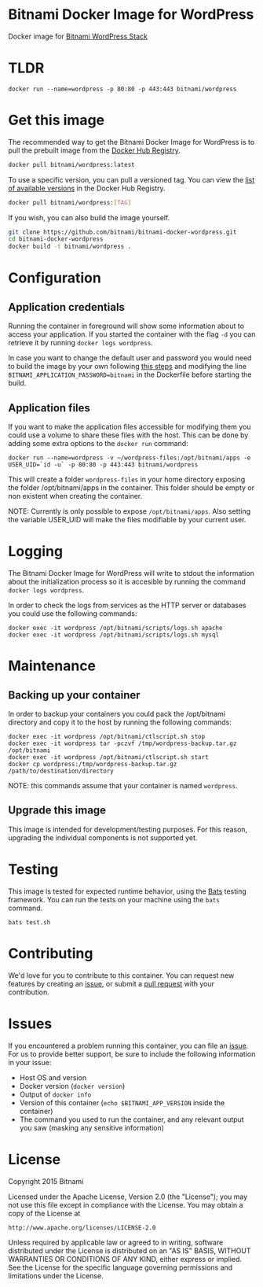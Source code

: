 # Bitnami Docker Image for WordPress
Docker image for [Bitnami WordPress Stack](https://bitnami.com/stack/wordpress)

# TLDR
```
docker run --name=wordpress -p 80:80 -p 443:443 bitnami/wordpress
```

# Get this image

The recommended way to get the Bitnami Docker Image for WordPress is to pull the prebuilt image from the [Docker Hub Registry](https://hub.docker.com/r/bitnami/wordpress).

```bash
docker pull bitnami/wordpress:latest
```

To use a specific version, you can pull a versioned tag. You can view the
[list of available versions](https://hub.docker.com/r/bitnami/wordpress/tags/)
in the Docker Hub Registry.

```bash
docker pull bitnami/wordpress:[TAG]
```

If you wish, you can also build the image yourself.

```bash
git clone https://github.com/bitnami/bitnami-docker-wordpress.git
cd bitnami-docker-wordpress
docker build -t bitnami/wordpress .
```

# Configuration

## Application credentials

Running the container in foreground will show some information about to access your application. If you started the
container with the flag `-d` you can retrieve it by running `docker logs wordpress`.

In case you want to change the default user and password you would need to build the image by your own following [this steps](#get-this-image)
and modifying the line `BITNAMI_APPLICATION_PASSWORD=bitnami` in the Dockerfile before starting the build.

## Application files

If you want to make the application files accessible for modifying them you could use a volume to share these files with the host. This can be done by adding some extra options to the `docker run` command:

```
docker run --name=wordpress -v ~/wordpress-files:/opt/bitnami/apps -e USER_UID=`id -u` -p 80:80 -p 443:443 bitnami/wordpress
```
This will create a folder `wordpress-files` in your home directory exposing the folder /opt/bitnami/apps in the container. This folder should be empty or non existent when creating the container.

NOTE: Currently is only possible to expose `/opt/bitnami/apps`. Also setting the variable USER_UID will make the files modifiable by your current user.

# Logging

The Bitnami Docker Image for WordPress will write to stdout the information about the initialization process so it is accesible by running the command `docker logs wordpress`.

In order to check the logs from services as the HTTP server or databases you could use the following commands:

```
docker exec -it wordpress /opt/bitnami/scripts/logs.sh apache
docker exec -it wordpress /opt/bitnami/scripts/logs.sh mysql
```

# Maintenance

## Backing up your container

In order to backup your containers you could pack the /opt/bitnami directory and copy it to the host by running the following commands:

```
docker exec -it wordpress /opt/bitnami/ctlscript.sh stop
docker exec -it wordpress tar -pczvf /tmp/wordpress-backup.tar.gz /opt/bitnami
docker exec -it wordpress /opt/bitnami/ctlscript.sh start
docker cp wordpress:/tmp/wordpress-backup.tar.gz /path/to/destination/directory
```
NOTE: this commands assume that your container is named `wordpress`.


## Upgrade this image

This image is intended for development/testing purposes. For this reason, upgrading the individual components is not supported yet.

# Testing

This image is tested for expected runtime behavior, using the
[Bats](https://github.com/sstephenson/bats) testing framework. You can run the tests on your machine
using the `bats` command.

```
bats test.sh
```

# Contributing

We'd love for you to contribute to this container. You can request new features by creating an
[issue](https://github.com/bitnami/bitnami-docker-wordpress/issues), or submit a
[pull request](https://github.com/bitnami/bitnami-docker-wordpress/pulls) with your contribution.

# Issues

If you encountered a problem running this container, you can file an
[issue](https://github.com/bitnami/bitnami-docker-wordpress/issues). For us to provide better support,
be sure to include the following information in your issue:

- Host OS and version
- Docker version (`docker version`)
- Output of `docker info`
- Version of this container (`echo $BITNAMI_APP_VERSION` inside the container)
- The command you used to run the container, and any relevant output you saw (masking any sensitive
information)

# License

Copyright 2015 Bitnami

Licensed under the Apache License, Version 2.0 (the "License");
you may not use this file except in compliance with the License.
You may obtain a copy of the License at

    http://www.apache.org/licenses/LICENSE-2.0

Unless required by applicable law or agreed to in writing, software
distributed under the License is distributed on an "AS IS" BASIS,
WITHOUT WARRANTIES OR CONDITIONS OF ANY KIND, either express or implied.
See the License for the specific language governing permissions and
limitations under the License.
